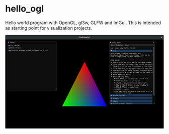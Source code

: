 # hello_ogl
Hello world program with OpenGL, gl3w, GLFW and ImGui. 
This is intended as starting point for visualization projects.

![Screenshot](https://github.com/SteScheller/hello_ogl/blob/master/screenshot.png)
